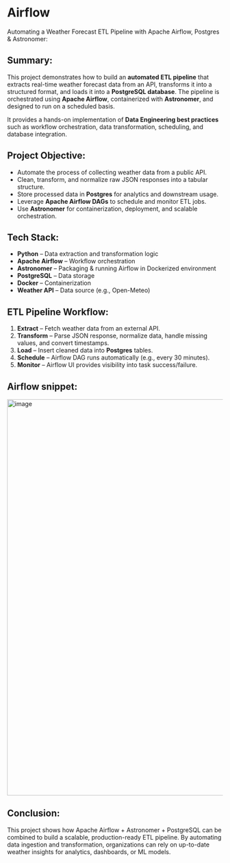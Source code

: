 # Airflow
Automating a Weather Forecast ETL Pipeline with Apache Airflow, Postgres & Astronomer:

## Summary:
This project demonstrates how to build an **automated ETL pipeline** that extracts real-time weather forecast data from an API, transforms it into a structured format, and loads it into a **PostgreSQL database**. The pipeline is orchestrated using **Apache Airflow**, containerized with **Astronomer**, and designed to run on a scheduled basis.  

It provides a hands-on implementation of **Data Engineering best practices** such as workflow orchestration, data transformation, scheduling, and database integration.



## Project Objective:
- Automate the process of collecting weather data from a public API.  
- Clean, transform, and normalize raw JSON responses into a tabular structure.  
- Store processed data in **Postgres** for analytics and downstream usage.  
- Leverage **Apache Airflow DAGs** to schedule and monitor ETL jobs.  
- Use **Astronomer** for containerization, deployment, and scalable orchestration.  



## Tech Stack:
- **Python** – Data extraction and transformation logic  
- **Apache Airflow** – Workflow orchestration  
- **Astronomer** – Packaging & running Airflow in Dockerized environment  
- **PostgreSQL** – Data storage  
- **Docker** – Containerization  
- **Weather API** – Data source (e.g., Open-Meteo)  



## ETL Pipeline Workflow:
1. **Extract** – Fetch weather data from an external API.  
2. **Transform** – Parse JSON response, normalize data, handle missing values, and convert timestamps.  
3. **Load** – Insert cleaned data into **Postgres** tables.  
4. **Schedule** – Airflow DAG runs automatically (e.g., every 30 minutes).  
5. **Monitor** – Airflow UI provides visibility into task success/failure.  

## Airflow snippet:
<img width="1798" height="924" alt="image" src="https://github.com/user-attachments/assets/b2b2b6be-69ae-4fdd-bf1c-f4b5b833aef7" />



## Conclusion:
This project shows how Apache Airflow + Astronomer + PostgreSQL can be combined to build a scalable, production-ready ETL pipeline. By automating data ingestion and transformation, organizations can rely on up-to-date weather insights for analytics, dashboards, or ML models.
